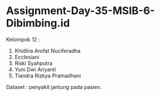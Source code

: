 # Assignment-Day-35-MSIB-6-Dibimbing.id

Kelompok 12 :
1. Khidlira Arofat Nuciferadha
2. Ecclesiani
3. Riski Syahputra
4. Yuni Dwi Ariyanti
5. Tiandra Rizkya Pramadhani

Dataset : penyakit jantung pada pasien.
